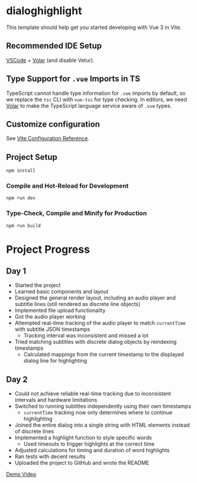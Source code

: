 # dialoghighlight

This template should help get you started developing with Vue 3 in Vite.

## Recommended IDE Setup

[VSCode](https://code.visualstudio.com/) + [Volar](https://marketplace.visualstudio.com/items?itemName=Vue.volar) (and disable Vetur).

## Type Support for `.vue` Imports in TS

TypeScript cannot handle type information for `.vue` imports by default, so we replace the `tsc` CLI with `vue-tsc` for type checking. In editors, we need [Volar](https://marketplace.visualstudio.com/items?itemName=Vue.volar) to make the TypeScript language service aware of `.vue` types.

## Customize configuration

See [Vite Configuration Reference](https://vite.dev/config/).

## Project Setup

```sh
npm install
```

### Compile and Hot-Reload for Development

```sh
npm run dev
```

### Type-Check, Compile and Minify for Production

```sh
npm run build
```

# Project Progress  

## Day 1  
- Started the project  
- Learned basic components and layout  
- Designed the general render layout, including an audio player and subtitle lines (still rendered as discrete line objects)  
- Implemented file upload functionality  
- Got the audio player working  
- Attempted real-time tracking of the audio player to match `currentTime` with subtitle JSON timestamps  
  - Tracking interval was inconsistent and missed a lot  
- Tried matching subtitles with discrete dialog objects by reindexing timestamps  
  - Calculated mappings from the current timestamp to the displayed dialog line for highlighting  

## Day 2  
- Could not achieve reliable real-time tracking due to inconsistent intervals and hardware limitations  
- Switched to running subtitles independently using their own timestamps  
  - `currentTime` tracking now only determines where to continue highlighting  
- Joined the entire dialog into a single string with HTML elements instead of discrete lines  
- Implemented a highlight function to style specific words  
  - Used timeouts to trigger highlights at the correct time  
- Adjusted calculations for timing and duration of word highlights  
- Ran tests with decent results  
- Uploaded the project to GitHub and wrote the README  

[Demo Video](https://youtu.be/JxYszUOaXmU)  
